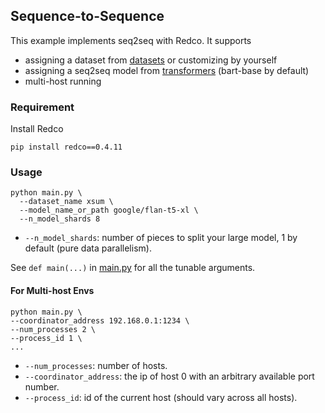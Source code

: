 ## Sequence-to-Sequence

This example implements seq2seq with Redco. 
It supports 
* assigning a dataset from [datasets](https://github.com/huggingface/datasets) or customizing by yourself
* assigning a seq2seq model from [transformers](https://github.com/huggingface/transformers) (bart-base by default)
* multi-host running

### Requirement

Install Redco
```shell
pip install redco==0.4.11
```

### Usage

```shell
python main.py \
  --dataset_name xsum \
  --model_name_or_path google/flan-t5-xl \
  --n_model_shards 8
```
* `--n_model_shards`: number of pieces to split your large model, 1 by default (pure data parallelism). 

See `def main(...)` in [main.py](main.py) for all the tunable arguments. 


#### For Multi-host Envs
```
python main.py \
--coordinator_address 192.168.0.1:1234 \ 
--num_processes 2 \
--process_id 1 \
...
```
* `--num_processes`: number of hosts.
* `--coordinator_address`: the ip of host 0 with an arbitrary available port number.
* `--process_id`: id of the current host (should vary across all hosts).

